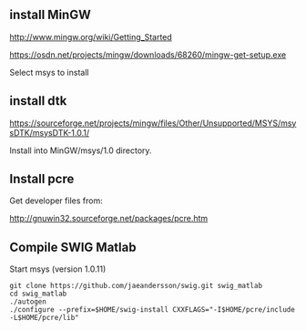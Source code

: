 ## install MinGW

http://www.mingw.org/wiki/Getting_Started

https://osdn.net/projects/mingw/downloads/68260/mingw-get-setup.exe

Select msys to install

## install dtk

https://sourceforge.net/projects/mingw/files/Other/Unsupported/MSYS/msysDTK/msysDTK-1.0.1/

Install into MinGW/msys/1.0 directory.

## Install pcre

Get developer files from:

http://gnuwin32.sourceforge.net/packages/pcre.htm

## Compile SWIG Matlab

Start msys (version 1.0.11)

```
git clone https://github.com/jaeandersson/swig.git swig_matlab
cd swig_matlab
./autogen
./configure --prefix=$HOME/swig-install CXXFLAGS="-I$HOME/pcre/include -L$HOME/pcre/lib"
```

